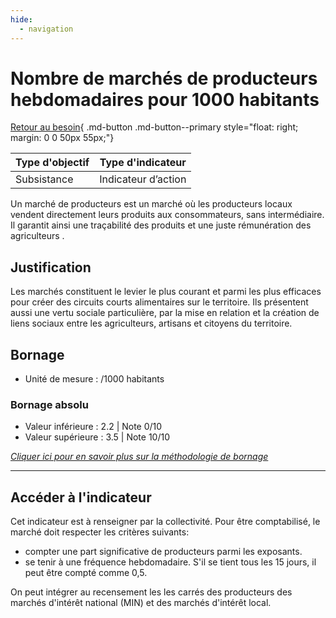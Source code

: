 ```yaml
---
hide:
  - navigation
---
```


# Nombre de marchés de producteurs hebdomadaires pour 1000 habitants  

[Retour au besoin](https://konsilion.github.io/diag360/pages/besoins/bv2){ .md-button .md-button--primary style="float: right; margin: 0 0 50px 55px;"}

|Type d'objectif|Type d'indicateur|
|--|--|
|Subsistance|Indicateur d’action|

Un  marché  de  producteurs  est  un  marché  où  les  producteurs  locaux  vendent directement  leurs  produits  aux  consommateurs,  sans  intermédiaire.  Il  garantit  ainsi une traçabilité des produits et une juste rémunération des agriculteurs . 

## Justification

Les marchés constituent le levier le plus courant et parmi les plus efficaces pour créer des circuits courts alimentaires sur le territoire. Ils présentent aussi une vertu sociale particulière,  par  la  mise  en  relation  et  la  création  de  liens  sociaux  entre  les agriculteurs, artisans et citoyens du territoire.  

## Bornage

* Unité de mesure : /1000 habitants

### Bornage absolu

* Valeur inférieure : 2.2 | Note 0/10
* Valeur supérieure : 3.5 | Note 10/10
  
*[Cliquer ici pour en savoir plus sur la méthodologie de bornage](https://konsilion.github.io/diag360/pages/indicateurs/methode_bornage)*


---

## Accéder à l'indicateur

Cet  indicateur  est  à  renseigner  par  la  collectivité.  Pour  être  comptabilisé, le marché doit respecter les critères suivants: 
* compter une part significative de producteurs parmi les exposants.  
* se  tenir  à  une  fréquence  hebdomadaire.  S'il  se  tient  tous  les  15  jours, il peut être compté comme 0,5. 

On peut intégrer au recensement les les carrés des producteurs des marchés d'intérêt national (MIN) et des marchés d'intérêt local. 
